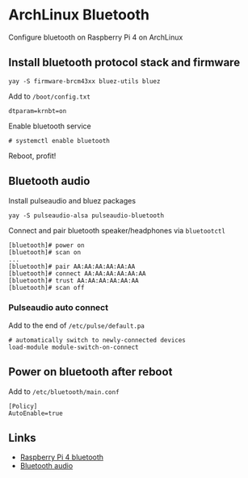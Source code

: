 # ArchLinux Bluetooth

Configure bluetooth on Raspberry Pi 4 on ArchLinux

## Install bluetooth protocol stack and firmware

```
yay -S firmware-brcm43xx bluez-utils bluez
```

Add to `/boot/config.txt`

```
dtparam=krnbt=on
```

Enable bluetooth service

```
# systemctl enable bluetooth
```

Reboot, profit!

## Bluetooth audio

Install pulseaudio and bluez packages

```
yay -S pulseaudio-alsa pulseaudio-bluetooth
```

Connect and pair bluetooth speaker/headphones via `bluetootctl`

```
[bluetooth]# power on
[bluetooth]# scan on
...
[bluetooth]# pair AA:AA:AA:AA:AA:AA
[bluetooth]# connect AA:AA:AA:AA:AA:AA
[bluetooth]# trust AA:AA:AA:AA:AA:AA
[bluetooth]# scan off
```

### Pulseaudio auto connect

Add to the end of `/etc/pulse/default.pa`

```
# automatically switch to newly-connected devices
load-module module-switch-on-connect
```

## Power on bluetooth after reboot

Add to `/etc/bluetooth/main.conf`

```
[Policy]
AutoEnable=true
```

## Links

* [Raspberry Pi 4 bluetooth](https://github.com/Arkq/bluez-alsa/issues/205#issuecomment-666250174)
* [Bluetooth audio](https://wiki.archlinux.org/index.php/Bluetooth_headset#Headset_via_Bluez5/PulseAudio)

